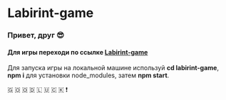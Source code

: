 # Labirint-game

### Привет, друг :sunglasses:

#### Для игры переходи по ссылке [Labirint-game](https://labirint-game-react.herokuapp.com)

Для запуска игры на локальной машине используй **cd labirint-game**, **npm i** для установки node_modules, затем **npm start**.


🇬 🇴 🇴 🇩   🇱 🇺 🇨 🇰 ❗

